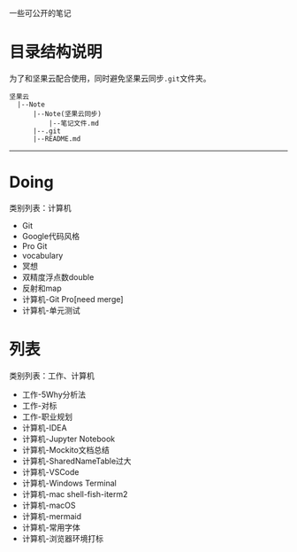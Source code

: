 一些可公开的笔记

# 目录结构说明

为了和坚果云配合使用，同时避免坚果云同步`.git`文件夹。

```
坚果云
  |--Note
      |--Note(坚果云同步)
          |--笔记文件.md
      |--.git
      |--README.md
```

------------------------------------------------------

# Doing

类别列表：计算机

+ Git
+ Google代码风格
+ Pro Git
+ vocabulary
+ 冥想
+ 双精度浮点数double
+ 反射和map
+ 计算机-Git Pro[need merge]
+ 计算机-单元测试

# 列表

类别列表：工作、计算机

+ 工作-5Why分析法
+ 工作-对标
+ 工作-职业规划
+ 计算机-IDEA
+ 计算机-Jupyter Notebook
+ 计算机-Mockito文档总结
+ 计算机-SharedNameTable过大
+ 计算机-VSCode
+ 计算机-Windows Terminal
+ 计算机-mac shell-fish-iterm2
+ 计算机-macOS
+ 计算机-mermaid
+ 计算机-常用字体
+ 计算机-浏览器环境打标


